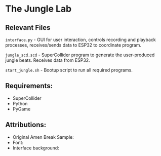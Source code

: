 # The Jungle Lab

## Relevant Files
`interface.py` - GUI for user interaction, controls recording and playback processes, receives/sends data to ESP32 to coordinate program.

`jungle_scd.scd` - SuperCollider program to generate the user-produced jungle beats. Receives data from ESP32.

`start_jungle.sh` - Bootup script to run all required programs.

## Requirements:
- SuperCollider
- Python
- PyGame

## Attributions:
- Original Amen Break Sample:
- Font: 
- Interface background: 